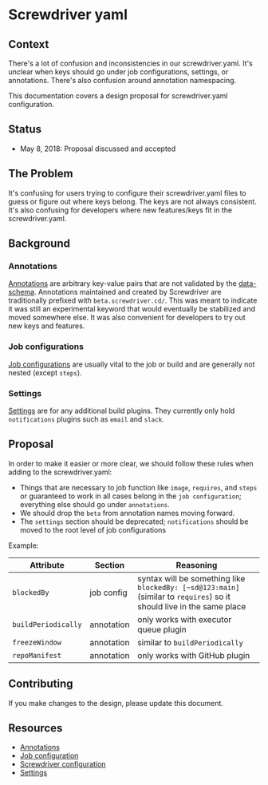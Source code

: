 # Screwdriver yaml

## Context
There's a lot of confusion and inconsistencies in our screwdriver.yaml. It's unclear when keys should go under job configurations, settings, or annotations. There's also confusion around annotation namespacing.

This documentation covers a design proposal for screwdriver.yaml configuration.

## Status

- May 8, 2018: Proposal discussed and accepted

## The Problem

It's confusing for users trying to configure their screwdriver.yaml files to guess or figure out where keys belong. The keys are not always consistent. It's also confusing for developers where new features/keys fit in the screwdriver.yaml.

## Background

### Annotations

[Annotations][annotations] are arbitrary key-value pairs that are not validated by the [data-schema](https://github.com/screwdriver-cd/data-schema). Annotations maintained and created by Screwdriver are traditionally prefixed with `beta.screwdriver.cd/`. This was meant to indicate it was still an experimental keyword that would eventually be stabilized and moved somewhere else. It was also convenient for developers to try out new keys and features.

### Job configurations

[Job configurations][job-config] are usually vital to the job or build and are generally not nested (except `steps`).

### Settings

[Settings][settings] are for any additional build plugins. They currently only hold `notifications` plugins such as `email` and `slack`.

## Proposal

In order to make it easier or more clear, we should follow these rules when adding to the screwdriver.yaml:
- Things that are necessary to job function like `image`, `requires`, and `steps` or guaranteed to work in all cases belong in the `job configuration`; everything else should go under `annotations`.
- We should drop the `beta` from annotation names moving forward.
- The `settings` section should be deprecated; `notifications` should be moved to the root level of job configurations

Example:

| Attribute   | Section | Reasoning |
| ----------- | ------------- | --------------- |
| `blockedBy` |  job config | syntax will be something like `blockedBy: [~sd@123:main]` (similar to `requires`) so it should live in the same place |
| `buildPeriodically` | annotation | only works with executor queue plugin |
| `freezeWindow` | annotation | similar to `buildPeriodically` |
| `repoManifest` | annotation | only works with GitHub plugin |

## Contributing

If you make changes to the design, please update this document.

## Resources

- [Annotations][annotations]
- [Job configuration][job-config]
- [Screwdriver configuration][sd-config]
- [Settings][settings]

[annotations]: https://docs.screwdriver.cd/user-guide/configuration/annotations
[job-config]: https://docs.screwdriver.cd/user-guide/configuration/jobconfiguration
[sd-config]: https://docs.screwdriver.cd/user-guide/configuration/
[settings]: https://docs.screwdriver.cd/user-guide/configuration/settings
